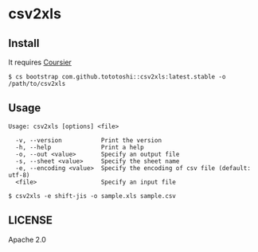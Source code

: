 # csv2xls

## Install

It requires [Coursier](https://get-coursier.io/)

```
$ cs bootstrap com.github.tototoshi::csv2xls:latest.stable -o /path/to/csv2xls
```

## Usage

```
Usage: csv2xls [options] <file>

  -v, --version           Print the version
  -h, --help              Print a help
  -o, --out <value>       Specify an output file
  -s, --sheet <value>     Specify the sheet name
  -e, --encoding <value>  Specify the encoding of csv file (default: utf-8)
  <file>                  Specify an input file
```

```
$ csv2xls -e shift-jis -o sample.xls sample.csv
```

## LICENSE

Apache 2.0
